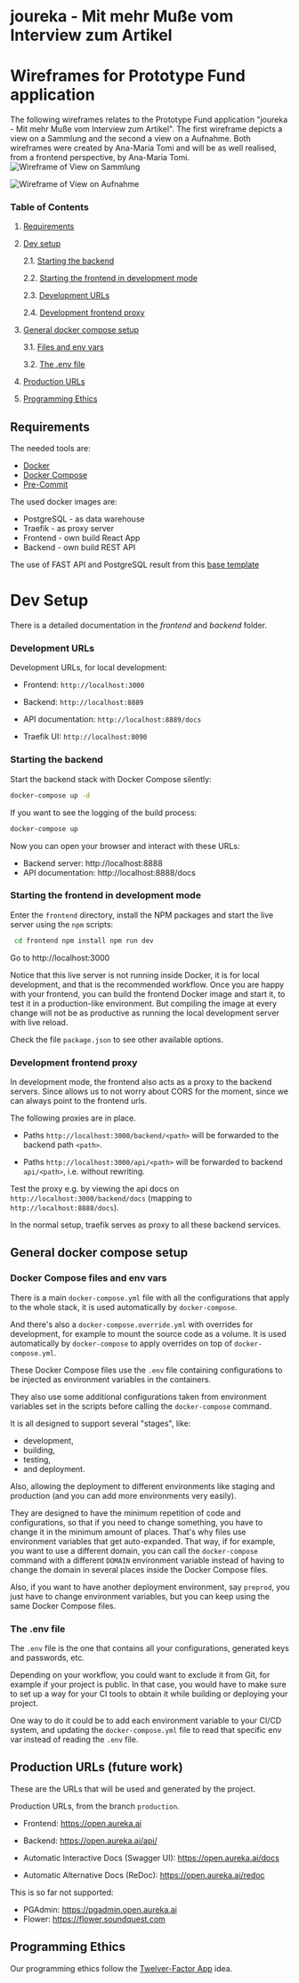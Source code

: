 # joureka - Mit mehr Muße vom Interview zum Artikel

# Wireframes for Prototype Fund application
The following wireframes relates to the Prototype Fund application "joureka - Mit mehr Muße vom Interview zum Artikel".
The first wireframe depicts a view on a Sammlung and the second a view on a Aufnahme. Both wireframes were created by
Ana-Maria Tomi and will be as well realised, from a frontend perspective, by Ana-Maria Tomi.
![Wireframe of View on Sammlung](Wireframe_-_View_of_Sammlung.png)

![Wireframe of View on Aufnahme](Wireframe_-_View_of_Aufnaehme.png)

### Table of Contents

1. [Requirements](#requirements)
2. [Dev setup](#dev-setup)

   2.1. [Starting the backend](#starting-the-backend)

   2.2. [Starting the frontend in development mode](#starting-the-frontend-in-development-mode)

   2.3. [Development URLs](#development-urls)

   2.4. [Development frontend proxy](#development-frontend-proxy)

3. [General docker compose setup](#general-docker-compose-setup)

   3.1. [Files and env vars](#files-and-env-vars)

   3.2. [The .env file](#the-.env-file)

4. [Production URLs](#production-urls)
5. [Programming Ethics](#programming-ethics)

## Requirements

The needed tools are:

- [Docker](https://www.docker.com/)
- [Docker Compose](https://docs.docker.com/compose/install/)
- [Pre-Commit](https://pre-commit.com/)

The used docker images are:

- PostgreSQL - as data warehouse
- Traefik - as proxy server
- Frontend - own build React App
- Backend - own build REST API

The use of FAST API and PostgreSQL result from this [base template](https://github.com/tiangolo/full-stack-fastapi-postgresql)

# Dev Setup

There is a detailed documentation in the _frontend_ and _backend_ folder.

### Development URLs

Development URLs, for local development:

- Frontend: `http://localhost:3000`

- Backend: `http://localhost:8889`

- API documentation: `http://localhost:8889/docs`

- Traefik UI: `http://localhost:8090`

### Starting the backend

Start the backend stack with Docker Compose silently:

```bash
docker-compose up -d
```

If you want to see the logging of the build process:

```bash
docker-compose up
```

Now you can open your browser and interact with these URLs:

- Backend server: http://localhost:8888
- API documentation: http://localhost:8888/docs

### Starting the frontend in development mode

Enter the `frontend` directory, install the NPM packages and start
the live server using the `npm` scripts:

```bash
 cd frontend npm install npm run dev
```

Go to http://localhost:3000

Notice that this live server is not running inside Docker, it is for
local development, and that is the recommended workflow. Once you are
happy with your frontend, you can build the frontend Docker image and
start it, to test it in a production-like environment. But compiling
the image at every change will not be as productive as running the
local development server with live reload.

Check the file `package.json` to see other available options.

### Development frontend proxy

In development mode, the frontend also acts as a proxy to the backend
servers. Since allows us to not worry about CORS for the moment, since
we can always point to the frontend urls.

The following proxies are in place.

- Paths `http://localhost:3000/backend/<path>` will be forwarded
  to the backend path `<path>`.

- Paths `http://localhost:3000/api/<path>` will be forwarded to backend
  `api/<path>`, i.e. without rewriting.

Test the proxy e.g. by viewing the api docs on
`http://localhost:3000/backend/docs` (mapping to
`http://localhost:8888/docs`).

In the normal setup, traefik serves as proxy to all these backend
services.

## General docker compose setup

### Docker Compose files and env vars

There is a main `docker-compose.yml` file with all the configurations
that apply to the whole stack, it is used automatically by
`docker-compose`.

And there's also a `docker-compose.override.yml` with overrides for
development, for example to mount the source code as a volume. It is
used automatically by `docker-compose` to apply overrides on top of
`docker-compose.yml`.

These Docker Compose files use the `.env` file containing
configurations to be injected as environment variables in the
containers.

They also use some additional configurations taken from environment
variables set in the scripts before calling the `docker-compose`
command.

It is all designed to support several "stages", like:

- development,
- building,
- testing,
- and deployment.

Also, allowing the deployment to
different environments like staging and production (and you can add
more environments very easily).

They are designed to have the minimum repetition of code and
configurations, so that if you need to change something, you have to
change it in the minimum amount of places. That's why files use
environment variables that get auto-expanded. That way, if for
example, you want to use a different domain, you can call the
`docker-compose` command with a different `DOMAIN` environment
variable instead of having to change the domain in several places
inside the Docker Compose files.

Also, if you want to have another deployment environment, say
`preprod`, you just have to change environment variables, but you can
keep using the same Docker Compose files.

### The .env file

The `.env` file is the one that contains all your configurations,
generated keys and passwords, etc.

Depending on your workflow, you could want to exclude it from Git, for
example if your project is public. In that case, you would have to
make sure to set up a way for your CI tools to obtain it while
building or deploying your project.

One way to do it could be to add each environment variable to your
CI/CD system, and updating the `docker-compose.yml` file to read that
specific env var instead of reading the `.env` file.

## Production URLs (future work)

These are the URLs that will be used and generated by the project.

Production URLs, from the branch `production`.

- Frontend: https://open.aureka.ai

- Backend: https://open.aureka.ai/api/

- Automatic Interactive Docs (Swagger UI): https://open.aureka.ai/docs

- Automatic Alternative Docs (ReDoc): https://open.aureka.ai/redoc

This is so far not supported:

- PGAdmin: https://pgadmin.open.aureka.ai
- Flower: https://flower.soundquest.com

## Programming Ethics

Our programming ethics follow the [Twelver-Factor App](https://12factor.net/) idea.
